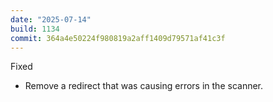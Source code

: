```yaml
---
date: "2025-07-14"
build: 1134
commit: 364a4e50224f980819a2aff1409d79571af41c3f
---
```


Fixed
- Remove a redirect that was causing errors in the scanner.

